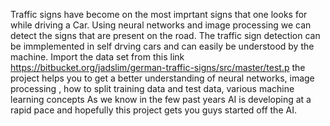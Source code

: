 Traffic signs have become on the most imprtant signs that one looks for while driving a Car. Using neural networks and image processing we can detect the signs that are present on the road. The traffic sign detection can be immplemented in self drving cars and can easily be understood by the machine.
Import the data set from this link https://bitbucket.org/jadslim/german-traffic-signs/src/master/test.p
the project helps you to get a better understanding of neural networks, image processing , how to split training data and test data, various machine learning concepts
As we know in the few past years AI is developing at a rapid pace and hopefully this project gets you guys started off the AI.
